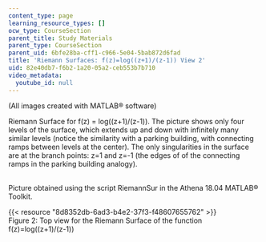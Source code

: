 ```yaml
---
content_type: page
learning_resource_types: []
ocw_type: CourseSection
parent_title: Study Materials
parent_type: CourseSection
parent_uid: 6bfe28ba-cff1-c966-5e04-5bab872d6fad
title: 'Riemann Surfaces: f(z)=log((z+1)/(z-1)) View 2'
uid: 82e40db7-f6b2-1a20-05a2-ceb553b7b710
video_metadata:
  youtube_id: null
---
```


(All images created with MATLAB® software)

Riemann Surface for f(z) = log((z+1)/(z-1)). The picture shows only four levels of the surface, which extends up and down with infinitely many similar levels (notice the similarity with a parking building, with connecting ramps between levels at the center). The only singularities in the surface are at the branch points: z=1 and z=-1 (the edges of of the connecting ramps in the parking building analogy).  
 

Picture obtained using the script RiemannSur in the Athena 18.04 MATLAB® Toolkit.

{{< resource "8d8352db-6ad3-b4e2-37f3-f48607655762" >}}  
Figure 2: Top view for the Riemann Surface of the function f(z)=log((z+1)/(z-1))